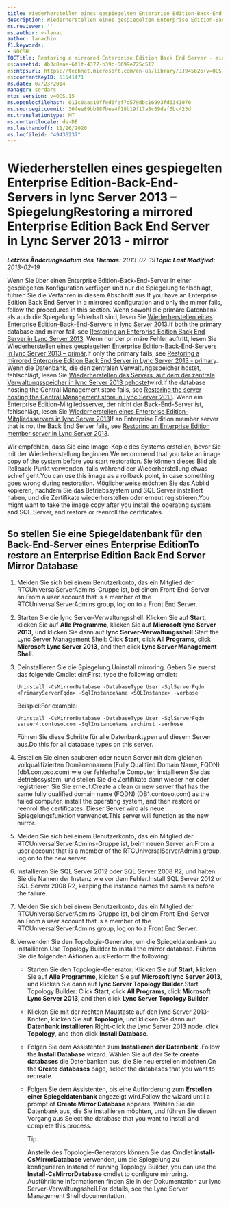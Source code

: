 ```yaml
---
title: Wiederherstellen eines gespiegelten Enterprise Edition-Back-End-Servers – Spiegelung
description: Wiederherstellen eines gespiegelten Enterprise Edition-Back-End-Servers – Spiegelung.
ms.reviewer: ''
ms.author: v-lanac
author: lanachin
f1.keywords:
- NOCSH
TOCTitle: Restoring a mirrored Enterprise Edition Back End Server - mirror
ms:assetid: 4b3c8eae-6f1f-4377-b39b-6699e725c517
ms:mtpsurl: https://technet.microsoft.com/en-us/library/JJ945626(v=OCS.15)
ms:contentKeyID: 51541471
ms.date: 07/23/2014
manager: serdars
mtps_version: v=OCS.15
ms.openlocfilehash: 011c0aaa10ffed6fef7d579dbc16993fd3341070
ms.sourcegitcommit: 36fee89bb887bea4f18b19f17a8c69daf5bc423d
ms.translationtype: MT
ms.contentlocale: de-DE
ms.lasthandoff: 11/26/2020
ms.locfileid: "49436237"
---
```

# <a name="restoring-a-mirrored-enterprise-edition-back-end-server-in-lync-server-2013---mirror"></a><span data-ttu-id="0770a-103">Wiederherstellen eines gespiegelten Enterprise Edition-Back-End-Servers in lync Server 2013 – Spiegelung</span><span class="sxs-lookup"><span data-stu-id="0770a-103">Restoring a mirrored Enterprise Edition Back End Server in Lync Server 2013 - mirror</span></span>

<div data-xmlns="http://www.w3.org/1999/xhtml">

<div class="topic" data-xmlns="http://www.w3.org/1999/xhtml" data-msxsl="urn:schemas-microsoft-com:xslt" data-cs="https://msdn.microsoft.com/">

<div data-asp="https://msdn2.microsoft.com/asp">



</div>

<div id="mainSection">

<div id="mainBody"><span data-ttu-id="0770a-104">

<span> </span></span><span class="sxs-lookup"><span data-stu-id="0770a-104">

<span> </span></span></span>

<span data-ttu-id="0770a-105">_**Letztes Änderungsdatum des Themas:** 2013-02-19_</span><span class="sxs-lookup"><span data-stu-id="0770a-105">_**Topic Last Modified:** 2013-02-19_</span></span>

<span data-ttu-id="0770a-106">Wenn Sie über einen Enterprise Edition-Back-End-Server in einer gespiegelten Konfiguration verfügen und nur die Spiegelung fehlschlägt, führen Sie die Verfahren in diesem Abschnitt aus.</span><span class="sxs-lookup"><span data-stu-id="0770a-106">If you have an Enterprise Edition Back End Server in a mirrored configuration and only the mirror fails, follow the procedures in this section.</span></span> <span data-ttu-id="0770a-107">Wenn sowohl die primäre Datenbank als auch die Spiegelung fehlerhaft sind, lesen Sie [Wiederherstellen eines Enterprise Edition-Back-End-Servers in lync Server 2013](lync-server-2013-restoring-an-enterprise-edition-back-end-server.md).</span><span class="sxs-lookup"><span data-stu-id="0770a-107">If both the primary database and mirror fail, see [Restoring an Enterprise Edition Back End Server in Lync Server 2013](lync-server-2013-restoring-an-enterprise-edition-back-end-server.md).</span></span> <span data-ttu-id="0770a-108">Wenn nur der primäre Fehler auftritt, lesen Sie [Wiederherstellen eines gespiegelten Enterprise Edition-Back-End-Servers in lync Server 2013 – primär](lync-server-2013-restoring-a-mirrored-enterprise-edition-back-end-server-primary.md).</span><span class="sxs-lookup"><span data-stu-id="0770a-108">If only the primary fails, see [Restoring a mirrored Enterprise Edition Back End Server in Lync Server 2013 - primary](lync-server-2013-restoring-a-mirrored-enterprise-edition-back-end-server-primary.md).</span></span> <span data-ttu-id="0770a-109">Wenn die Datenbank, die den zentralen Verwaltungsspeicher hostet, fehlschlägt, lesen Sie [Wiederherstellen des Servers, auf dem der zentrale Verwaltungsspeicher in lync Server 2013 gehostet](lync-server-2013-restoring-the-server-hosting-the-central-management-store.md)wird.</span><span class="sxs-lookup"><span data-stu-id="0770a-109">If the database hosting the Central Management store fails, see [Restoring the server hosting the Central Management store in Lync Server 2013](lync-server-2013-restoring-the-server-hosting-the-central-management-store.md).</span></span> <span data-ttu-id="0770a-110">Wenn ein Enterprise Edition-Mitgliedsserver, der nicht der Back-End-Server ist, fehlschlägt, lesen Sie [Wiederherstellen eines Enterprise Edition-Mitgliedsservers in lync Server 2013](lync-server-2013-restoring-an-enterprise-edition-member-server.md)</span><span class="sxs-lookup"><span data-stu-id="0770a-110">If an Enterprise Edition member server that is not the Back End Server fails, see [Restoring an Enterprise Edition member server in Lync Server 2013](lync-server-2013-restoring-an-enterprise-edition-member-server.md).</span></span>

<span data-ttu-id="0770a-111">Wir empfehlen, dass Sie eine Image-Kopie des Systems erstellen, bevor Sie mit der Wiederherstellung beginnen.</span><span class="sxs-lookup"><span data-stu-id="0770a-111">We recommend that you take an image copy of the system before you start restoration.</span></span> <span data-ttu-id="0770a-112">Sie können dieses Bild als Rollback-Punkt verwenden, falls während der Wiederherstellung etwas schief geht.</span><span class="sxs-lookup"><span data-stu-id="0770a-112">You can use this image as a rollback point, in case something goes wrong during restoration.</span></span> <span data-ttu-id="0770a-113">Möglicherweise möchten Sie das Abbild kopieren, nachdem Sie das Betriebssystem und SQL Server installiert haben, und die Zertifikate wiederherstellen oder erneut registrieren.</span><span class="sxs-lookup"><span data-stu-id="0770a-113">You might want to take the image copy after you install the operating system and SQL Server, and restore or reenroll the certificates.</span></span>

<div>

## <a name="to-restore-an-enterprise-edition-back-end-server-mirror-database"></a><span data-ttu-id="0770a-114">So stellen Sie eine Spiegeldatenbank für den Back-End-Server eines Enterprise Edition</span><span class="sxs-lookup"><span data-stu-id="0770a-114">To restore an Enterprise Edition Back End Server Mirror Database</span></span>

1.  <span data-ttu-id="0770a-115">Melden Sie sich bei einem Benutzerkonto, das ein Mitglied der RTCUniversalServerAdmins-Gruppe ist, bei einem Front-End-Server an.</span><span class="sxs-lookup"><span data-stu-id="0770a-115">From a user account that is a member of the RTCUniversalServerAdmins group, log on to a Front End Server.</span></span>

2.  <span data-ttu-id="0770a-116">Starten Sie die lync Server-Verwaltungsshell: Klicken Sie auf **Start**, klicken Sie auf **Alle Programme**, klicken Sie auf **Microsoft lync Server 2013**, und klicken Sie dann auf **lync Server-Verwaltungsshell**.</span><span class="sxs-lookup"><span data-stu-id="0770a-116">Start the Lync Server Management Shell: Click **Start**, click **All Programs**, click **Microsoft Lync Server 2013**, and then click **Lync Server Management Shell**.</span></span>

3.  <span data-ttu-id="0770a-117">Deinstallieren Sie die Spiegelung.</span><span class="sxs-lookup"><span data-stu-id="0770a-117">Uninstall mirroring.</span></span> <span data-ttu-id="0770a-118">Geben Sie zuerst das folgende Cmdlet ein:</span><span class="sxs-lookup"><span data-stu-id="0770a-118">First, type the following cmdlet:</span></span>
    
        Uninstall -CsMirrorDatabase -DatabaseType User -SqlServerFqdn <PrimaryServerFqdn> -SqlInstanceName <SQLInstance> -verbose
    
    <span data-ttu-id="0770a-119">Beispiel:</span><span class="sxs-lookup"><span data-stu-id="0770a-119">For example:</span></span>
    
        Uninstall -CsMirrorDatabase -DatabaseType User -SqlServerFqdn server4.contoso.com -SqlInstanceName archinst -verbose
    
    <span data-ttu-id="0770a-120">Führen Sie diese Schritte für alle Datenbanktypen auf diesem Server aus.</span><span class="sxs-lookup"><span data-stu-id="0770a-120">Do this for all database types on this server.</span></span>

4.  <span data-ttu-id="0770a-121">Erstellen Sie einen sauberen oder neuen Server mit dem gleichen vollqualifizierten Domänennamen (Fully Qualified Domain Name, FQDN) (db1.contoso.com) wie der fehlerhafte Computer, installieren Sie das Betriebssystem, und stellen Sie die Zertifikate dann wieder her oder registrieren Sie Sie erneut.</span><span class="sxs-lookup"><span data-stu-id="0770a-121">Create a clean or new server that has the same fully qualified domain name (FQDN) (DB1.contoso.com) as the failed computer, install the operating system, and then restore or reenroll the certificates.</span></span> <span data-ttu-id="0770a-122">Dieser Server wird als neue Spiegelungsfunktion verwendet.</span><span class="sxs-lookup"><span data-stu-id="0770a-122">This server will function as the new mirror.</span></span>

5.  <span data-ttu-id="0770a-123">Melden Sie sich bei einem Benutzerkonto, das ein Mitglied der RTCUniversalServerAdmins-Gruppe ist, beim neuen Server an.</span><span class="sxs-lookup"><span data-stu-id="0770a-123">From a user account that is a member of the RTCUniversalServerAdmins group, log on to the new server.</span></span>

6.  <span data-ttu-id="0770a-124">Installieren Sie SQL Server 2012 oder SQL Server 2008 R2, und halten Sie die Namen der Instanz wie vor dem Fehler.</span><span class="sxs-lookup"><span data-stu-id="0770a-124">Install SQL Server 2012 or SQL Server 2008 R2, keeping the instance names the same as before the failure.</span></span>

7.  <span data-ttu-id="0770a-125">Melden Sie sich bei einem Benutzerkonto, das ein Mitglied der RTCUniversalServerAdmins-Gruppe ist, bei einem Front-End-Server an.</span><span class="sxs-lookup"><span data-stu-id="0770a-125">From a user account that is a member of the RTCUniversalServerAdmins group, log on to a Front End Server.</span></span>

8.  <span data-ttu-id="0770a-126">Verwenden Sie den Topologie-Generator, um die Spiegeldatenbank zu installieren.</span><span class="sxs-lookup"><span data-stu-id="0770a-126">Use Topology Builder to install the mirror database.</span></span> <span data-ttu-id="0770a-127">Führen Sie die folgenden Aktionen aus:</span><span class="sxs-lookup"><span data-stu-id="0770a-127">Perform the following:</span></span>
    
      - <span data-ttu-id="0770a-128">Starten Sie den Topologie-Generator: Klicken Sie auf **Start**, klicken Sie auf **Alle Programme**, klicken Sie auf **Microsoft lync Server 2013**, und klicken Sie dann auf **lync Server Topology Builder**.</span><span class="sxs-lookup"><span data-stu-id="0770a-128">Start Topology Builder: Click **Start**, click **All Programs**, click **Microsoft Lync Server 2013**, and then click **Lync Server Topology Builder**.</span></span>
    
      - <span data-ttu-id="0770a-129">Klicken Sie mit der rechten Maustaste auf den lync Server 2013-Knoten, klicken Sie auf **Topologie**, und klicken Sie dann auf **Datenbank installieren**.</span><span class="sxs-lookup"><span data-stu-id="0770a-129">Right-click the Lync Server 2013 node, click **Topology**, and then click **Install Database**.</span></span>
    
      - <span data-ttu-id="0770a-130">Folgen Sie dem Assistenten zum **Installieren der Datenbank** .</span><span class="sxs-lookup"><span data-stu-id="0770a-130">Follow the **Install Database** wizard.</span></span> <span data-ttu-id="0770a-131">Wählen Sie auf der Seite **create databases** die Datenbanken aus, die Sie neu erstellen möchten.</span><span class="sxs-lookup"><span data-stu-id="0770a-131">On the **Create databases** page, select the databases that you want to recreate.</span></span>
    
      - <span data-ttu-id="0770a-132">Folgen Sie dem Assistenten, bis eine Aufforderung zum **Erstellen einer Spiegeldatenbank** angezeigt wird.</span><span class="sxs-lookup"><span data-stu-id="0770a-132">Follow the wizard until a prompt of **Create Mirror Database** appears.</span></span> <span data-ttu-id="0770a-133">Wählen Sie die Datenbank aus, die Sie installieren möchten, und führen Sie diesen Vorgang aus.</span><span class="sxs-lookup"><span data-stu-id="0770a-133">Select the database that you want to install and complete this process.</span></span>
        
        <div>
        

        > [!TIP]
        > <span data-ttu-id="0770a-134">Anstelle des Topologie-Generators können Sie das Cmdlet <STRONG>install-CsMirrorDatabase</STRONG> verwenden, um die Spiegelung zu konfigurieren.</span><span class="sxs-lookup"><span data-stu-id="0770a-134">Instead of running Topology Builder, you can use the <STRONG>Install-CsMirrorDatabase</STRONG> cmdlet to configure mirroring.</span></span> <span data-ttu-id="0770a-135">Ausführliche Informationen finden Sie in der Dokumentation zur lync Server-Verwaltungsshell.</span><span class="sxs-lookup"><span data-stu-id="0770a-135">For details, see the Lync Server Management Shell documentation.</span></span>

        
        <span data-ttu-id="0770a-136"></div>

</div>

</div>

<span> </span>

</div>

</div>

</span><span class="sxs-lookup"><span data-stu-id="0770a-136"></div>

</div>

</div>

<span> </span>

</div>

</div>

</span></span></div>

